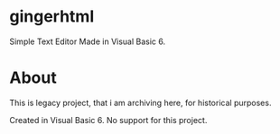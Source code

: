 # gingerhtml
Simple Text Editor Made in Visual Basic 6.

# About
This is legacy project, that i am archiving here, for historical purposes.

Created in Visual Basic 6.
No support for this project.

